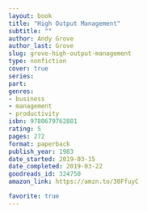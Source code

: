 ```yaml
---
layout: book
title: "High Output Management"
subtitle: ""
author: Andy Grove
author_last: Grove
slug: grove-high-output-management
type: nonfiction
cover: true
series: 
part: 
genres:
- business
- management
- productivity
isbn: 9780679762881
rating: 5
pages: 272
format: paperback
publish_year: 1983
date_started: 2019-03-15
date_completed: 2019-03-22
goodreads_id: 324750
amazon_link: https://amzn.to/30FfuyC

favorite: true
---
```

